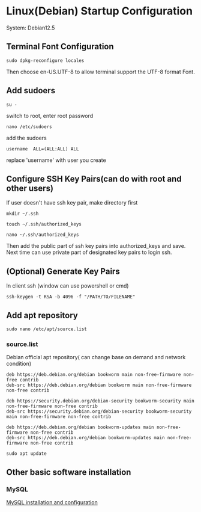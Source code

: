 # Linux(Debian) Startup Configuration

System: Debian12.5

## Terminal Font Configuration

```shell
sudo dpkg-reconfigure locales
```

Then choose en-US.UTF-8 to allow terminal support the UTF-8 format Font.

## Add sudoers

```shell
su -
```

switch to root, enter root password

```shell
nano /etc/sudoers
```

add the sudoers

```config
username  ALL=(ALL:ALL) ALL
```

replace 'username' with user you create

## Configure SSH Key Pairs(can do with root and other users)

If user doesn't have ssh key pair, make directory first

```ssh
mkdir ~/.ssh
```

```shell
touch ~/.ssh/authorized_keys
```

```shell
nano ~/.ssh/authorized_keys
```

Then add the public part of ssh key pairs into authorized_keys and save. Next time can use private part of designated key pairs to login ssh.

## (Optional) Generate Key Pairs

In client ssh (window can use powershell or cmd)

```shell
ssh-keygen -t RSA -b 4096 -f "/PATH/TO/FILENAME"
```

## Add apt repository

```shell
sudo nano /etc/apt/source.list
```

### source.list

Debian official apt repository( can change base on demand and network condition)

```list
deb https://deb.debian.org/debian bookworm main non-free-firmware non-free contrib
deb-src https://deb.debian.org/debian bookworm main non-free-firmware non-free contrib

deb https://security.debian.org/debian-security bookworm-security main non-free-firmware non-free contrib
deb-src https://security.debian.org/debian-security bookworm-security main non-free-firmware non-free contrib

deb https://deb.debian.org/debian bookworm-updates main non-free-firmware non-free contrib
deb-src https://deb.debian.org/debian bookworm-updates main non-free-firmware non-free contrib
```

```shell
sudo apt update
```

## Other basic software installation

### MySQL

[MySQL installation and configuration](./MySQL_Installation.md)

